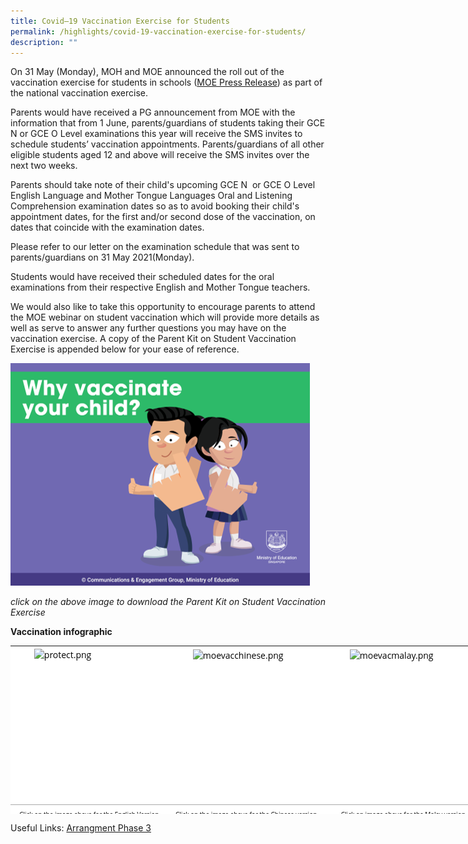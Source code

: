 ```yaml
---
title: Covid–19 Vaccination Exercise for Students
permalink: /highlights/covid-19-vaccination-exercise-for-students/
description: ""
---
```

On 31 May (Monday), MOH and MOE announced the roll out of the vaccination exercise for students in schools ([MOE Press Release](https://www.moe.gov.sg/news/press-releases/20210531-covid-19-vaccination-exercise-for-students-in-schools-and-institutes-of-higher-learning)) as part of the national vaccination exercise.

<p>Parents would have received a PG announcement from MOE with the information that from 1 June, parents/guardians of students taking their GCE N or GCE O Level examinations this year will receive the SMS invites to schedule students’ vaccination appointments. Parents/guardians of all other eligible students aged 12 and above will receive the SMS invites over the next two weeks.</p>

<p>Parents should take note of their child's upcoming GCE N&nbsp; or GCE O Level English Language and Mother Tongue Languages Oral and Listening Comprehension examination dates so as to avoid booking their child's appointment dates, for the first and/or second dose of the vaccination, on dates that coincide with the examination dates.</p>

<p>Please refer to our letter on the examination schedule that was sent to parents/guardians on 31 May 2021(Monday).</p>

  
<p>Students would have received their scheduled dates for the oral examinations from their respective English and Mother Tongue teachers.</p>

 <p>We would also like to take this opportunity to encourage parents to attend the MOE webinar on student vaccination which will provide more details as well as serve to answer any further questions you may have on the vaccination exercise. A copy of the Parent Kit on Student Vaccination Exercise is appended below for your ease of reference.</p>

  

  

![MOEvac.png](/images/MOEvac.png)

_click on the above image to download the Parent Kit on Student Vaccination Exercise_

  
  

**Vaccination infographic**


<table style="margin: auto; outline: 0px; padding: 0px; border-collapse: collapse; clear: both; border: none; color: rgb(0, 0, 0); font-family: &quot;Open Sans&quot;, sans-serif; font-size: 14px; font-style: normal; font-variant-ligatures: normal; font-variant-caps: normal; font-weight: 400; letter-spacing: normal; orphans: 2; text-align: left; text-transform: none; white-space: normal; widows: 2; word-spacing: 0px; -webkit-text-stroke-width: 0px; background-color: rgb(255, 255, 255); text-decoration-thickness: initial; text-decoration-style: initial; text-decoration-color: initial; width: 1005px; height: 269px;" class="ive_eobj_center iveo_table ives_tab_simple"><tbody style="margin: 0px; outline: 0px; padding: 0px;"><tr style="margin: 0px; outline: 0px; padding: 0px;"><td style="margin: 0px; outline: 0px; padding: 4px; text-align: left; background-color: transparent; border-bottom: 1px solid rgb(170, 170, 170); color: inherit; width: 251px;"><img style="margin: auto; outline: none; padding: 0px; border: none; clear: both; cursor: pointer; display: block; width: 176px; height: 245px;" class="ive_eobj_center ive_clickable" alt="protect.png" src="https://jurongwestsec.moe.edu.sg/qql/slot/u198/Highlights/2021/MOEvac/protect.png"></td><td style="margin: 0px; outline: 0px; padding: 4px; text-align: left; background-color: transparent; border-bottom: 1px solid rgb(170, 170, 170); color: inherit; width: 251px;"><img style="margin: auto; outline: none; padding: 0px; border: none; clear: both; cursor: pointer; display: block; width: 171px; height: 243px;" class="ive_eobj_center ive_clickable" alt="moevacchinese.png" src="https://jurongwestsec.moe.edu.sg/qql/slot/u198/Highlights/2021/MOEvac/moevacchinese.png"></td><td style="margin: 0px; outline: 0px; padding: 4px; text-align: left; background-color: transparent; border-bottom: 1px solid rgb(170, 170, 170); color: inherit; width: 251px;"><img style="margin: auto; outline: none; padding: 0px; border: none; clear: both; cursor: pointer; display: block; width: 171px; height: 244px;" class="ive_eobj_center ive_clickable" alt="moevacmalay.png" src="https://jurongwestsec.moe.edu.sg/qql/slot/u198/Highlights/2021/MOEvac/moevacmalay.png"></td><td style="margin: 0px; outline: 0px; padding: 4px; text-align: left; background-color: transparent; border-bottom: 1px solid rgb(170, 170, 170); color: inherit; width: 251px;"><img style="margin: auto; outline: none; padding: 0px; border: none; clear: both; cursor: pointer; display: block; width: 171px; height: 242px;" class="ive_eobj_center ive_clickable" alt="moevactamil.png" src="https://jurongwestsec.moe.edu.sg/qql/slot/u198/Highlights/2021/MOEvac/moevactamil.png"></td></tr><tr style="margin: 0px; outline: 0px; padding: 0px;"><td style="margin: 0px; outline: 0px; padding: 4px; text-align: center; background-color: transparent; border-bottom: 1px solid rgb(170, 170, 170); color: inherit; width: 60px;"><font style="margin: 0px; outline: 0px; padding: 0px; line-height: 12px;" size="1">Click on the image above for the English Version</font></td><td style="margin: 0px; outline: 0px; padding: 4px; text-align: center; background-color: transparent; border-bottom: 1px solid rgb(170, 170, 170); color: inherit; width: 60px;"><font style="margin: 0px; outline: 0px; padding: 0px; line-height: 12px;" size="1">Click on the image above for the Chinese version</font></td><td style="margin: 0px; outline: 0px; padding: 4px; text-align: center; background-color: transparent; border-bottom: 1px solid rgb(170, 170, 170); color: inherit; width: 60px;"><font style="margin: 0px; outline: 0px; padding: 0px; line-height: 12px;" size="1">Click on image above for the Malay version</font></td><td style="margin: 0px; outline: 0px; padding: 4px; text-align: center; background-color: transparent; border-bottom: 1px solid rgb(170, 170, 170); color: inherit; width: 60px;"><font style="margin: 0px; outline: 0px; padding: 0px; line-height: 12px;" size="1">Click on image above for the Tamil version</font></td></tr></tbody></table>


Useful Links: [Arrangment Phase 3](https://www.moe.gov.sg/news/press-releases/20210614-arrangements-for-schools-and-institutes-of-higher-learning-under-phase-3-heightened-alert)
